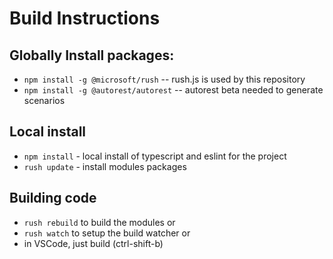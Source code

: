 # Build Instructions

## Globally Install packages:
 - `npm install -g @microsoft/rush` -- rush.js is used by this repository
 - `npm install -g @autorest/autorest` -- autorest beta needed to generate scenarios

## Local install
 - `npm install` - local install of typescript and eslint for the project
 - `rush update` - install modules packages

## Building code
 - `rush rebuild` to build the modules
 or
 - `rush watch` to setup the build watcher 
 or
 - in VSCode, just build (ctrl-shift-b)
